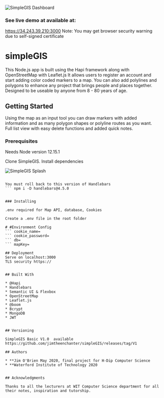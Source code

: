 
![SimpleGIS Dashboard](https://res.cloudinary.com/jimtheenchanter/image/upload/v1590187234/SimpleGIS/addareapage.jpg)



### See live demo at available at:
https://34.243.39.210:3000
Note: You may get browser security warning due to self-signed certificate


# simpleGIS

This Node.js app is built using the Hapi framework along with OpenStreetMap with Leaflet.js
It allows users to register an account and start adding color coded markers to a map. You can also add polylines and polygons to enhance any project that brings people and places together. Designed to be useable by anyone from 8 - 80 years of age.



## Getting Started
Using the map as an input tool you can draw markers with added information and as many polygon shapes or polyline routes as you want. Full list view with easy delete functions and added quick notes.

### Prerequisites

Needs Node version 12.15.1

Clone SimpleGIS.
Install dependencies

![SimpleGIS Splash](https://res.cloudinary.com/jimtheenchanter/image/upload/v1590187233/SimpleGIS/SimpleGIS-Design.jpg)

``` npm install

You must roll back to this version of Handlebars
``` npm i -D handlebars@4.5.0


### Installing

.env required for Map API, database, Cookies

Create a .env file in the root folder

# #Environment Config
``` cookie_name=
``` cookie_password=
``` db=
``` mapKey=

## Deployment
Serve on localhost:3000
TLS security https://


## Built With

* @Hapi
* Handlebars
* Semantic UI & Flexbox
* OpenStreetMap
* Leaflet.js
* @boom
* Bcrypt
* MongoDB
* JWT


## Versioning

SimpleGIS Basic V1.0  available 
https://github.com/jimtheenchanter/simpleGIS/releases/tag/V1

## Authors

* **Jim O'Brien May 2020, final project for H-Dip Computer Science
* **Waterford Institute of Technology 2020


## Acknowledgments

Thanks to all the lecturers at WIT Computer Science department for all their notes, inspiration and tutorship.

